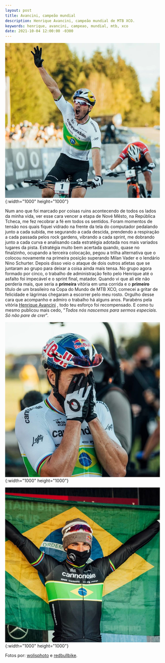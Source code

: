 ```yaml
---
layout: post
title: Avancini, campeão mundial
description: Henrique Avancini, campeão mundial de MTB XCO.
keywords: henrique, avancini, campeao, mundial, mtb, xco
date: 2021-10-04 12:00:00 -0300
---
```


![Avancini cruzando a linha de chegada com o braço levantado e gritando, em primeiro lugar.](/assets/images/blog/2020-10-04-avancini_campeao_mundial/avancini01.webp){:width="1000" height="1000"}

Num ano que foi marcado por coisas ruins acontecendo de todos os lados da minha vida, ver esse cara vencer a etapa de Nové Město, na República Tcheca, me fez recobrar a fé em todos os sentidos. Foram momentos de tensão nos quais fiquei vidrado na frente da tela do computador pedalando junto a cada subida, me segurando a cada descida, prendendo a respiração a cada passada pelos rock gardens, vibrando a cada sprint, me dobrando junto a cada curva e analisando cada estratégia adotada nos mais variados lugares da pista. Estratégia muito bem acertada quando, quase no finalzinho, ocupando a terceira colocação, pegou a trilha alternativa que o colocou novamente na primeira posição superando Milan Vader e o lendário Nino Schurter. Depois disso veio o ataque de dois outros atletas que se juntaram ao grupo para deixar a coisa ainda mais tensa. No grupo agora formado por cinco, o trabalho de administração feito pelo Henrique até o asfalto foi impecável e o sprint final, matador. Quando vi que ali ele não perderia mais, que seria a **primeira** vitória em uma corrida e o **primeiro** título de  um brasileiro na Copa do Mundo de MTB XCO, comecei a gritar de felicidade e lágrimas chegaram a escorrer pelo meu rosto. Orgulho desse cara que acompanho e admiro o trabalho há alguns anos. Parabéns pela vitória [Henrique Avancini](https://www.instagram.com/avancinimtb/) , todo teu esforço foi recompensado. E como tu mesmo publicou mais cedo, "*Todos nós nascemos para sermos especiais. Só não pare de crer*".

![Avancini chorando logo após cruzar a linha de chegada.](/assets/images/blog/2020-10-04-avancini_campeao_mundial/avancini02.webp){:width="1000" height="1000"}

![Avancini no pódio, erguendo a bandeira do Brasil.](/assets/images/blog/2020-10-04-avancini_campeao_mundial/avancini03.webp){:width="1000" height="1000"}

Fotos por: [wolisphoto](https://www.instagram.com/wolisphoto) e [redbullbike](https://www.instagram.com/redbullbike).
